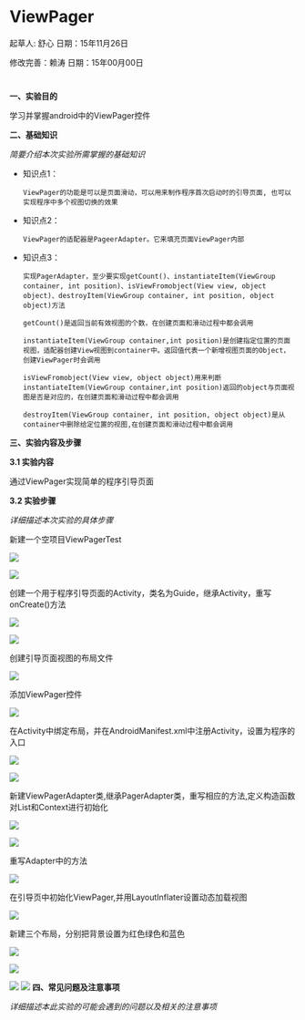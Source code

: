 # ViewPager

起草人: 舒心   日期：15年11月26日

修改完善：赖涛   日期：15年00月00日

# 

**一、实验目的**

学习并掌握android中的ViewPager控件

**二、基础知识**

*简要介绍本次实验所需掌握的基础知识*
   
* 知识点1：

      ViewPager的功能是可以是页面滑动，可以用来制作程序首次启动时的引导页面, 也可以实现程序中多个视图切换的效果

* 知识点2：

      ViewPager的适配器是PageerAdapter。它来填充页面ViewPager内部


* 知识点3：

      实现PagerAdapter，至少要实现getCount()、instantiateItem(ViewGroup container, int position)、isViewFromobject(View view, object object)、destroyItem(ViewGroup container, int position, object object)方法
      
      getCount()是返回当前有效视图的个数，在创建页面和滑动过程中都会调用
      
      instantiateItem(ViewGroup container,int position)是创建指定位置的页面视图，适配器创建View视图到container中。返回值代表一个新增视图页面的Object，创建ViewPager时会调用
      
      isViewFromobject(View view, object object)用来判断instantiateItem(ViewGroup container,int position)返回的object与页面视图是否是对应的，在创建页面和滑动过程中都会调用
      
      destroyItem(ViewGroup container, int position, object object)是从container中删除给定位置的视图,在创建页面和滑动过程中都会调用



   

**三、实验内容及步骤**

**3.1 实验内容**
 
 通过ViewPager实现简单的程序引导页面

**3.2 实验步骤**

*详细描述本次实验的具体步骤*

新建一个空项目ViewPagerTest


![](QQ截图20151130121247.png)

![](QQ截图20151130121357.png)


创建一个用于程序引导页面的Activity，类名为Guide，继承Activity，重写onCreate()方法

![](QQ截图20151130121754.png)

![](QQ截图20151130122334.png)

创建引导页面视图的布局文件

![](QQ截图20151130122532.png)

添加ViewPager控件

![](QQ截图20151130123540.png)

在Activity中绑定布局，并在AndroidManifest.xml中注册Activity，设置为程序的入口

![](QQ截图20151130125204.png)

![](QQ截图20151130125313.png)

新建ViewPagerAdapter类,继承PagerAdapter类，重写相应的方法,定义构造函数对List<View>和Context进行初始化

![](QQ截图.png)

![](QQ截图20151130130610.png)

重写Adapter中的方法

![](QQ截图20151130131715.png)

在引导页中初始化ViewPager,并用LayoutInflater设置动态加载视图

![](QQ截图20151130132241.png)

新建三个布局，分别把背景设置为红色绿色和蓝色

![](QQ截图20151130155944.png)

![](QQ截图20151130160139.png)

![](QQ截图20151130160224.png)
![](QQ截图20151130160300.png)
**四、常见问题及注意事项**

*详细描述本此实验的可能会遇到的问题以及相关的注意事项*


